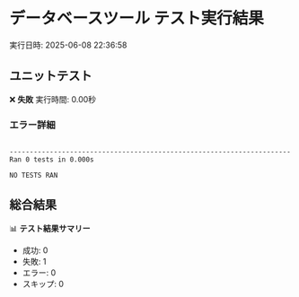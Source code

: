 # データベースツール テスト実行結果

実行日時: 2025-06-08 22:36:58

## ユニットテスト
❌ **失敗**
実行時間: 0.00秒

### エラー詳細
```

----------------------------------------------------------------------
Ran 0 tests in 0.000s

NO TESTS RAN

```

## 総合結果
📊 **テスト結果サマリー**
- 成功: 0
- 失敗: 1
- エラー: 0
- スキップ: 0